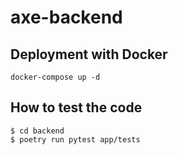 # axe-backend
## Deployment with Docker

```
docker-compose up -d
```

## How to test the code

```
$ cd backend
$ poetry run pytest app/tests
```